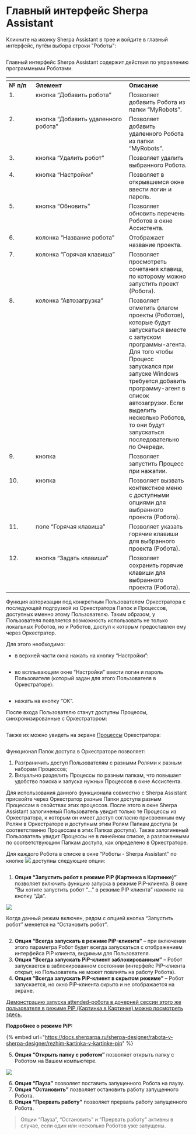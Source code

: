 # Главный интерфейс Sherpa Assistant

Кликните на иконку Sherpa Assistant в трее и войдите в главный интерфейс, путём выбора строки "Роботы":

<figure><img src="../../../.gitbook/assets/изображение (267).png" alt=""><figcaption></figcaption></figure>

Главный интерфейс Sherpa Assistant содержит действия по управлению программными Роботами.

<table data-header-hidden><thead><tr><th width="57" valign="top"></th><th width="240" valign="top"></th><th valign="top"></th></tr></thead><tbody><tr><td valign="top"><strong>№ п/п</strong></td><td valign="top"><strong>Элемент</strong></td><td valign="top"><strong>Описание</strong></td></tr><tr><td valign="top">1.</td><td valign="top">кнопка “Добавить робота”</td><td valign="top">Позволяет добавить Робота из папки “MyRobots”.</td></tr><tr><td valign="top">2.</td><td valign="top">кнопка “Добавить удаленного робота”</td><td valign="top">Позволяет добавить удаленного Робота из папки “MyRobots”.</td></tr><tr><td valign="top">3.</td><td valign="top">кнопка “Удалить робот”</td><td valign="top">Позволяет удалить выбранного Робота.</td></tr><tr><td valign="top">4.</td><td valign="top">кнопка “Настройки”</td><td valign="top">Позволяет в открывшемся окне ввести логин и пароль.</td></tr><tr><td valign="top">5.</td><td valign="top">кнопка “Обновить”</td><td valign="top">Позволяет обновить перечень Роботов в окне Ассистента.</td></tr><tr><td valign="top">6.</td><td valign="top">колонка “Название робота”</td><td valign="top">Отображает название проекта.</td></tr><tr><td valign="top">7.</td><td valign="top">колонка “Горячая клавиша”</td><td valign="top">Позволяет просмотреть сочетания клавиш, по которому можно запустить проект (Робота).</td></tr><tr><td valign="top">8.</td><td valign="top">колонка “Автозагрузка”</td><td valign="top">Позволяет отметить флагом проекты (Роботов), которые будут запускаться вместе с запуском программы-агента. Для того чтобы Процесс запускался при запуске Windows требуется добавить программу-агент в список автозагрузки. Если выделить несколько Роботов, то они будут запускаться последовательно по Очереди.</td></tr><tr><td valign="top">9.</td><td valign="top">кнопка <img src="../../../.gitbook/assets/изображение (254).png" alt=""></td><td valign="top">Позволяет запустить Процесс при нажатии.</td></tr><tr><td valign="top">10.</td><td valign="top">кнопка <img src="../../../.gitbook/assets/изображение (255).png" alt=""></td><td valign="top">Позволяет вызвать контекстное меню с доступными опциями для выбранного проекта (Робота).</td></tr><tr><td valign="top">11.</td><td valign="top">поле “Горячая клавиша”</td><td valign="top">Позволяет указать горячие клавиши для выбранного проекта (Робота).</td></tr><tr><td valign="top">12.</td><td valign="top">кнопка “Задать клавиши”</td><td valign="top">Позволяет сохранить горячие клавиши для выбранного проекта (Робота).</td></tr></tbody></table>

Функция авторизации под конкретным Пользователем Оркестратора с последующей подгрузкой из Оркестратора Папок и Процессов, доступных именно этому Пользователю. Таким образом, у Пользователя появляется возможность использовать не только локальных Роботов, но и Роботов, доступ к которым предоставлен ему через Оркестратор.

Для этого необходимо:

* в верхней части окна нажать на кнопку “Настройки”:

<figure><img src="../../../.gitbook/assets/изображение (256).png" alt=""><figcaption></figcaption></figure>

* во всплывающем окне “Настройки” ввести логин и пароль Пользователя (который задан для этого Пользователя в Оркестраторе):

<figure><img src="../../../.gitbook/assets/изображение (257).png" alt=""><figcaption></figcaption></figure>

* нажать на кнопку “ОК”.

После входа Пользователю станут доступны Процессы, синхронизированные с Оркестратором:

<figure><img src="../../../.gitbook/assets/изображение (258).png" alt=""><figcaption></figcaption></figure>

Также их можно увидеть на экране [Процессы](https://docs.sherparpa.ru/sherpa-orchestrator/rabota-v-sherpa-orchestrator/ekrany/processy) Оркестратора:

<figure><img src="../../../.gitbook/assets/изображение (259).png" alt=""><figcaption></figcaption></figure>

Функционал Папок доступа в Оркестраторе позволяет:

1. Разграничить доступ Пользователям с разными Ролями к разным наборам Процессов;
2. Визуально разделить Процессы по разным папкам, что повышает удобство поиска и запуска нужных Процессов в окне Ассистента.

Для использования данного функционала совместно с Sherpa Assistant присвойте через Оркестратор разные Папки доступа разным Процессам в свойствах этих процессов. После этого в окне Sherpa Assistant залогиненый Пользователь увидит только те Процессы из Оркестратора, к которым он имеет доступ согласно присвоенным ему Ролям в Оркестраторе и доступным этим Ролям Папкам доступа (и соответственно Процессам в этих Папках доступа). Также залогиненый Пользователь увидит Процессы не в линейном списке, а разложенными по соответствующим Папкам доступа, как определено в Оркестраторе.

Для каждого Робота в списке в окне “Роботы - Sherpa Assistant” по кнопке ![](https://sherparpa.ru/wp-content/uploads/2023/12/2023-12-28_09-58-11.png) доступны следующие опции:

<figure><img src="../../../.gitbook/assets/2025-08-06_12-30-06.png" alt=""><figcaption></figcaption></figure>

1. **Опция “Запустить робот в режиме PiP (Картинка в Картинке)”** позволяет включить функцию запуска в режиме PiP-клиента. В окне “Вы хотите запустить робот “...” в режиме PIP клиента” нажмите на кнопку “Да”.

![](https://sherparpa.ru/wp-content/uploads/2024/03/shasopczzapskpip.png)

Когда данный режим включен, рядом с опцией кнопка “Запустить робот” меняется на “Остановить робот”.

<figure><img src="../../../.gitbook/assets/изображение (266).png" alt=""><figcaption></figcaption></figure>

2. **Опция “Всегда запускать в режиме PiP-клиента”** – при включении этого параметра Робот будет всегда запускаться c отображением интерфейса PiP клиента, видимым для Пользователя.
3. **Опция “Всегда запускать PiP-клиент заблокированным”** – Робот запускается в заблокированном состоянии (интерфейс PiP-клиента открыт, но Пользователь не может повлиять на работу Робота).
4. **Опция “Всегда запускать PiP-клиент в скрытом режиме”** – Робот запускается, но окно PiP-клиента скрыто и не отображается на экране.

[Демонстрацию запуска attended-робота в дочерней сессии этого же пользователя в режиме PiP (Картинка в Картинке) можно посмотреть здесь.](https://sherparpa.ru/ucontent/?2wsb)

**Подробнее о режиме PiP:**

{% embed url="https://docs.sherparpa.ru/sherpa-designer/rabota-v-sherpa-designer/rezhim-kartinka-v-kartinke-pip" %}

5. **Опция “Открыть папку с роботом”** позволяет открыть папку с Роботом на Вашем компьютере.

![](https://sherparpa.ru/wp-content/uploads/2024/03/shasopczpapkrobot.png)

6. **Опция “Пауза”** позволяет поставить запущенного Робота на паузу.
7. **Опция “Остановить”** позволяет остановить работу запущенного Робота.
8. **Опция “Прервать работу”** позволяет прервать работу запущенного Робота.

> Опции “Пауза”, “Остановить” и “Прервать работу” активны в случае, если один или несколько Роботов уже запущены.
